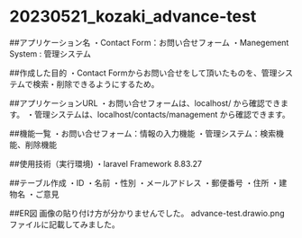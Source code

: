 # 20230521_kozaki_advance-test

##アプリケーション名
・Contact Form：お問い合せフォーム
・Manegement System : 管理システム


##作成した目的
・Contact Formからお問い合せをして頂いたものを、管理システムで検索・削除できるようにするため。


##アプリケーションURL
・お問い合せフォームは、localhost/ から確認できます。
・管理システムは、localhost/contacts/management から確認できます。


##機能一覧
・お問い合せフォーム：情報の入力機能
・管理システム：検索機能、削除機能


##使用技術（実行環境)
・laravel Framework 8.83.27


##テーブル作成
・ID
・名前
・性別
・メールアドレス
・郵便番号
・住所
・建物名
・ご意見


##ER図
画像の貼り付け方が分かりませんでした。
advance-test.drawio.png ファイルに記載してみました。
